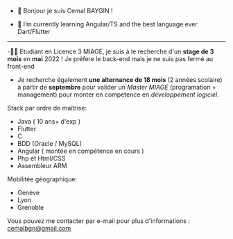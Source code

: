 - 👋 Bonjour je suis Cemal BAYGIN !

- 🌱 I’m currently learning Angular/TS and the best language ever Dart/Flutter

---

-👨‍🎓 Etudiant en Licence 3 MIAGE, je suis à le recherche d'un **stage de 3 mois** en **mai** 2022 ! Je préfere le back-end mais je ne suis pas fermé au front-end
- Je recherche également **une alternance de 18 mois** (2 années scolaire) à partir de **septembre** pour valider un *Master MIAGE* (programation + management) pour monter en compétence en *développement logiciel*.

Stack par ordre de maîtrise: 
  - Java ( 10 ans+ d'exp )
  - Flutter
  - C
  - BDD (Oracle / MySQL)
  - Angular ( montée en compétence en cours )
  - Php et Html/CSS
  - Assembleur ARM

Mobilitée géographique:
  - Genève
  - Lyon
  - Grenoble
  
Vous pouvez me contacter par e-mail pour plus d'informations : cemalbgn@gmail.com
